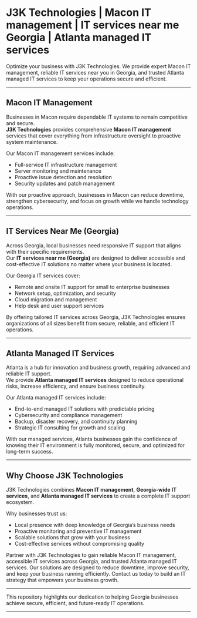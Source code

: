 # J3K Technologies | Macon IT management | IT services near me Georgia | Atlanta managed IT services

Optimize your business with J3K Technologies. We provide expert Macon IT management, reliable IT services near you in Georgia, and trusted Atlanta managed IT services to keep your operations secure and efficient.

---

## Macon IT Management

Businesses in Macon require dependable IT systems to remain competitive and secure.  
**J3K Technologies** provides comprehensive **Macon IT management** services that cover everything from infrastructure oversight to proactive system maintenance.  

Our Macon IT management services include:  
- Full-service IT infrastructure management  
- Server monitoring and maintenance  
- Proactive issue detection and resolution  
- Security updates and patch management  

With our proactive approach, businesses in Macon can reduce downtime, strengthen cybersecurity, and focus on growth while we handle technology operations.

---

## IT Services Near Me (Georgia)

Across Georgia, local businesses need responsive IT support that aligns with their specific requirements.  
Our **IT services near me (Georgia)** are designed to deliver accessible and cost-effective IT solutions no matter where your business is located.  

Our Georgia IT services cover:  
- Remote and onsite IT support for small to enterprise businesses  
- Network setup, optimization, and security  
- Cloud migration and management  
- Help desk and user support services  

By offering tailored IT services across Georgia, J3K Technologies ensures organizations of all sizes benefit from secure, reliable, and efficient IT operations.

---

## Atlanta Managed IT Services

Atlanta is a hub for innovation and business growth, requiring advanced and reliable IT support.  
We provide **Atlanta managed IT services** designed to reduce operational risks, increase efficiency, and ensure business continuity.  

Our Atlanta managed IT services include:  
- End-to-end managed IT solutions with predictable pricing  
- Cybersecurity and compliance management  
- Backup, disaster recovery, and continuity planning  
- Strategic IT consulting for growth and scaling  

With our managed services, Atlanta businesses gain the confidence of knowing their IT environment is fully monitored, secure, and optimized for long-term success.

---

## Why Choose J3K Technologies

J3K Technologies combines **Macon IT management**, **Georgia-wide IT services**, and **Atlanta managed IT services** to create a complete IT support ecosystem.  

Why businesses trust us:  
- Local presence with deep knowledge of Georgia’s business needs  
- Proactive monitoring and preventive IT management  
- Scalable solutions that grow with your business  
- Cost-effective services without compromising quality

Partner with J3K Technologies to gain reliable Macon IT management, accessible IT services across Georgia, and trusted Atlanta managed IT services. Our solutions are designed to reduce downtime, improve security, and keep your business running efficiently. Contact us today to build an IT strategy that empowers your business growth.

---

This repository highlights our dedication to helping Georgia businesses achieve secure, efficient, and future-ready IT operations.

---
